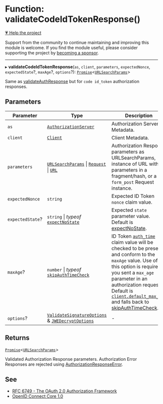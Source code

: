 # Function: validateCodeIdTokenResponse()

[💗 Help the project](https://github.com/sponsors/panva)

Support from the community to continue maintaining and improving this module is welcome. If you find the module useful, please consider supporting the project by [becoming a sponsor](https://github.com/sponsors/panva).

***

▸ **validateCodeIdTokenResponse**(`as`, `client`, `parameters`, `expectedNonce`, `expectedState`?, `maxAge`?, `options`?): [`Promise`](https://developer.mozilla.org/docs/Web/JavaScript/Reference/Global_Objects/Promise)\<[`URLSearchParams`](https://developer.mozilla.org/docs/Web/API/URLSearchParams)\>

Same as [validateAuthResponse](validateAuthResponse.md) but for `code id_token` authorization responses.

## Parameters

| Parameter | Type | Description |
| ------ | ------ | ------ |
| `as` | [`AuthorizationServer`](../interfaces/AuthorizationServer.md) | Authorization Server Metadata. |
| `client` | [`Client`](../interfaces/Client.md) | Client Metadata. |
| `parameters` | [`URLSearchParams`](https://developer.mozilla.org/docs/Web/API/URLSearchParams) \| [`Request`](https://developer.mozilla.org/docs/Web/API/Request) \| [`URL`](https://developer.mozilla.org/docs/Web/API/URL) | Authorization Response parameters as URLSearchParams, instance of URL with parameters in a fragment/hash, or a `form_post` Request instance. |
| `expectedNonce` | `string` | Expected ID Token `nonce` claim value. |
| `expectedState`? | `string` \| *typeof* [`expectNoState`](../variables/expectNoState.md) | Expected `state` parameter value. Default is [expectNoState](../variables/expectNoState.md). |
| `maxAge`? | `number` \| *typeof* [`skipAuthTimeCheck`](../variables/skipAuthTimeCheck.md) | ID Token [`auth_time`](../interfaces/IDToken.md#auth_time) claim value will be checked to be present and conform to the `maxAge` value. Use of this option is required if you sent a `max_age` parameter in an authorization request. Default is [`client.default_max_age`](../interfaces/Client.md#default_max_age) and falls back to [skipAuthTimeCheck](../variables/skipAuthTimeCheck.md). |
| `options`? | [`ValidateSignatureOptions`](../interfaces/ValidateSignatureOptions.md) & [`JWEDecryptOptions`](../interfaces/JWEDecryptOptions.md) | - |

## Returns

[`Promise`](https://developer.mozilla.org/docs/Web/JavaScript/Reference/Global_Objects/Promise)\<[`URLSearchParams`](https://developer.mozilla.org/docs/Web/API/URLSearchParams)\>

Validated Authorization Response parameters. Authorization Error Responses are rejected
  using [AuthorizationResponseError](../classes/AuthorizationResponseError.md).

## See

 - [RFC 6749 - The OAuth 2.0 Authorization Framework](https://www.rfc-editor.org/rfc/rfc6749.html#section-4.1.2)
 - [OpenID Connect Core 1.0](https://openid.net/specs/openid-connect-core-1_0.html#HybridFlowAuth)
